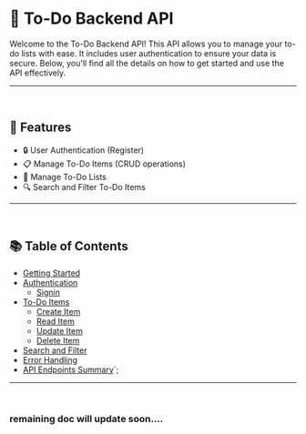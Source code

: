 # 📝 To-Do Backend API

Welcome to the To-Do Backend API! This API allows you to manage your to-do lists with ease. It includes user authentication to ensure your data is secure. Below, you'll find all the details on how to get started and use the API effectively.

---

<br />

## 🌟 Features

- 🔒 User Authentication (Register)
- 📋 Manage To-Do Items (CRUD operations)
- 📁 Manage To-Do Lists
- 🔍 Search and Filter To-Do Items

---

<br />

## 📚 Table of Contents

- [Getting Started](#-getting-started)
- [Authentication](#-authentication)
  - [Signin](#signin)
- [To-Do Items](#-to-do-items)
  - [Create Item](#create-item)
  - [Read Item](#read-item)
  - [Update Item](#update-item)
  - [Delete Item](#delete-item)
- [Search and Filter](#-search-and-filter)
- [Error Handling](#-error-handling)
- [API Endpoints Summary](#-api-endpoints-summary)`;

---

<br />

### remaining doc will update soon....
